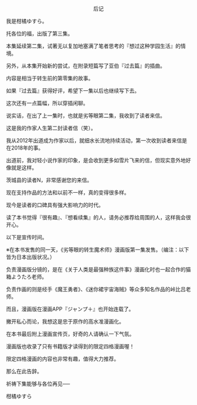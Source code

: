 <p align="center">后记</p>

我是柑橘ゆすら。

托各位的福，出版了第三集。

本集延续第二集，试著无以复加地塞满了笔者思考的『想过这种学园生活』的情境。

另外，从本集开始新的尝试，在附录短篇写了亚伯『过去篇』的插曲。

内容是相当于转生前的第零集的故事。

如果『过去篇』获得好评，希望下一集以后也继续写下去。

这次还有一点篇幅，所以穿插闲聊。

说实话，在出了上一集时，也就是劣等眼第二集，我收到了读者来信。

这是我的作家人生第二封读者信（笑）。

我从2012年出道成为作家以后，就细水长流地持续活动，第一次收到读者来信是在2018年的事。

出道前，我对轻小说作家的印象，是会收到更多如雪片飞来的信，但现实意外地好像就是这样。

茨城县的读者N，非常感谢您的来信。

现在支持作品的方法和以前不一样，真的变得很多样。

现今是读者的口碑具有强大影响力的时代。

读了本书觉得『很有趣』、『想看续集』的人，请务必推荐给周围的人，这样我会很开心。

以下是宣传时间。

※在本书发售的同一天，《劣等眼的转生魔术师》漫画版第一集发售。（编注：以下皆为日本出版状况。）

负责漫画版分镜的，是在《关于人类是最强种族这件事》漫画化时也一起合作的猫箱ようたろ老师。

负责作画的则是经手《魔王勇者》、《迷你裙宇宙海贼》等众多知名作品的峠比吕老师。

而且，漫画版在漫画APP『ジャンプ＋』也开始连载了。

撇开私心而论，我想这是忠于原作的高水准漫画化。

在本书最后附上漫画宣传页，好奇的人请确认一下气氛。

漫画版也收录了只有书籍版才读得到的限定四格漫画喔！

限定四格漫画的内容也非常有趣，值得大力推荐。

那么在此告辞。

祈祷下集能够与各位再见──

柑橘ゆすら

